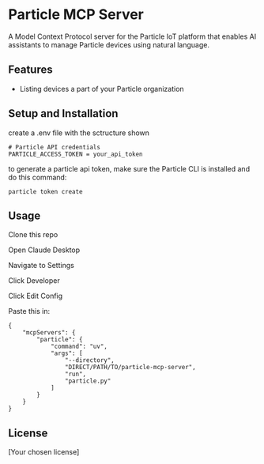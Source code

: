 # Particle MCP Server

A Model Context Protocol server for the Particle IoT platform that enables AI assistants to manage Particle devices using natural language.

## Features

- Listing devices a part of your Particle organization

## Setup and Installation

create a .env file with the sctructure shown

```
# Particle API credentials
PARTICLE_ACCESS_TOKEN = your_api_token
```

to generate a particle api token, make sure the Particle CLI is installed and do this command:

```
particle token create
```

## Usage

Clone this repo

Open Claude Desktop

Navigate to Settings

Click Developer

Click Edit Config

Paste this in:
```
{
    "mcpServers": {
        "particle": {
            "command": "uv",
            "args": [
                "--directory",
                "DIRECT/PATH/TO/particle-mcp-server",
                "run",
                "particle.py"
            ]
        }
    }
}
```
## License

[Your chosen license]
